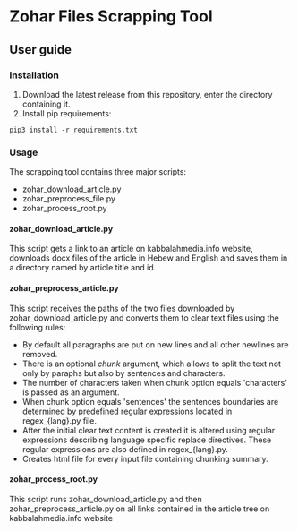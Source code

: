 # Zohar Files Scrapping Tool

## User guide

### Installation 

  1. Download the latest release from this repository, enter the directory containing it.
  2. Install pip requirements:

```shell
pip3 install -r requirements.txt
```

### Usage

The scrapping tool contains three major scripts:
  * zohar_download_article.py
  * zohar_preprocess_file.py
  * zohar_process_root.py

#### zohar_download_article.py

This script gets a link to an article on kabbalahmedia.info website, 
downloads docx files of the article in Hebew and English and saves them in
a directory named by article title and id.

#### zohar_preprocess_article.py

This script receives the paths of the two files downloaded by zohar_download_article.py and converts them
to clear text files using the following rules:

  * By default all paragraphs are put on new lines and all other newlines are removed.
  * There is an optional *chunk* argument, which allows to split the text not only by paraphs but also by sentences and characters.
  * The number of characters taken when chunk option equals 'characters' is passed as an argument.
  * When chunk option equals 'sentences' the sentences boundaries are determined by predefined regular expressions located in regex_{lang}.py file.
  * After the initial clear text content is created it is altered using regular expressions describing language specific replace directives.
    These regular expressions are also defined in regex_{lang}.py.
  * Creates html file for every input file containing chunking summary.
  
#### zohar_process_root.py
  This script runs zohar_download_article.py and then zohar_preprocess_article.py on all links contained in the article tree on kabbalahmedia.info website
